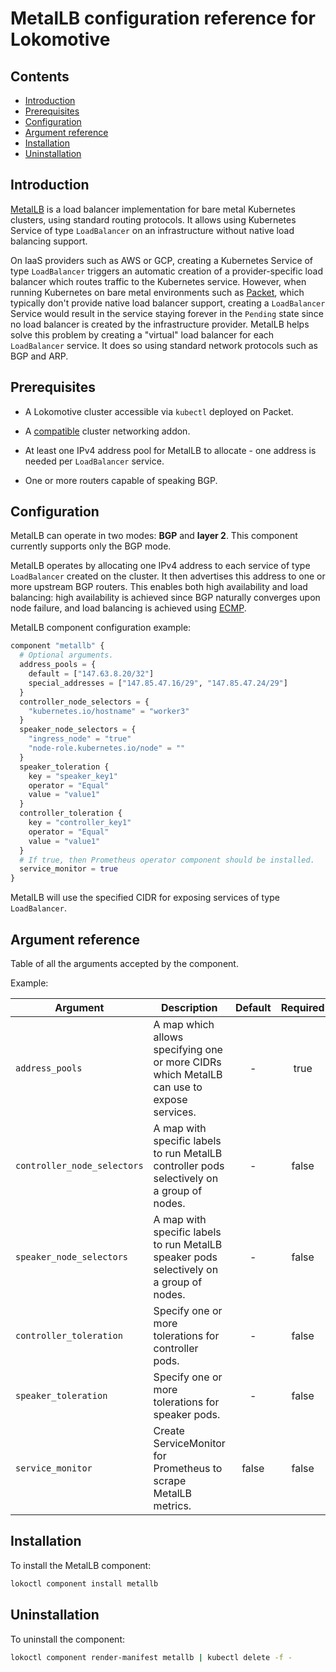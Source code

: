 # MetalLB configuration reference for Lokomotive

## Contents

* [Introduction](#introduction)
* [Prerequisites](#prerequisites)
* [Configuration](#configuration)
* [Argument reference](#argument-reference)
* [Installation](#installation)
* [Uninstallation](#uninstallation)

## Introduction

[MetalLB](https://metallb.universe.tf/) is a load balancer implementation for bare metal Kubernetes
clusters, using standard routing protocols. It allows using Kubernetes Service of type `LoadBalancer`
on an infrastructure without native load balancing support.

On IaaS providers such as AWS or GCP, creating a Kubernetes Service of type `LoadBalancer` triggers an
automatic creation of a provider-specific load balancer which routes traffic to the Kubernetes service.
However, when running Kubernetes on bare metal environments such as [Packet](https://www.packet.com/),
which typically don't provide native load balancer support, creating a `LoadBalancer` Service would
result in the service staying forever in the `Pending` state since no load balancer is created by
the infrastructure provider. MetalLB helps solve this problem by creating a "virtual" load balancer
for each `LoadBalancer` service. It does so using standard network protocols such as BGP and ARP.

## Prerequisites

* A Lokomotive cluster accessible via `kubectl` deployed on Packet.

* A [compatible](https://metallb.universe.tf/installation/network-addons/) cluster networking addon.

* At least one IPv4 address pool for MetalLB to allocate - one address is needed per `LoadBalancer` service.

* One or more routers capable of speaking BGP.

## Configuration

MetalLB can operate in two modes: **BGP** and **layer 2**. This component currently supports only
the BGP mode.

MetalLB operates by allocating one IPv4 address to each service of type `LoadBalancer` created on
the cluster. It then advertises this address to one or more upstream BGP routers. This enables both
high availability and load balancing: high availability is achieved since BGP naturally converges
upon node failure, and load balancing is achieved using
[ECMP](https://en.wikipedia.org/wiki/Equal-cost_multi-path_routing).


MetalLB component configuration example:

```tf
component "metallb" {
  # Optional arguments.
  address_pools = {
    default = ["147.63.8.20/32"]
    special_addresses = ["147.85.47.16/29", "147.85.47.24/29"]
  }
  controller_node_selectors = {
    "kubernetes.io/hostname" = "worker3"
  }
  speaker_node_selectors = {
    "ingress_node" = "true"
    "node-role.kubernetes.io/node" = ""
  }
  speaker_toleration {
    key = "speaker_key1"
    operator = "Equal"
    value = "value1"
  }
  controller_toleration {
    key = "controller_key1"
    operator = "Equal"
    value = "value1"
  }
  # If true, then Prometheus operator component should be installed.
  service_monitor = true
}
```

MetalLB will use the specified CIDR for exposing services of type `LoadBalancer`.

## Argument reference

Table of all the arguments accepted by the component.

Example:

| Argument                    | Description                                                                                | Default | Required |
|-----------------------------|--------------------------------------------------------------------------------------------|:-------:|:--------:|
| `address_pools`             | A map which allows specifying one or more CIDRs which MetalLB can use to expose services.  | -       | true     |
| `controller_node_selectors` | A map with specific labels to run MetalLB controller pods selectively on a group of nodes. | -       | false    |
| `speaker_node_selectors`    | A map with specific labels to run MetalLB speaker pods selectively on a group of nodes.    | -       | false    |
| `controller_toleration`     | Specify one or more tolerations for controller pods.                                       | -       | false    |
| `speaker_toleration`        | Specify one or more tolerations for speaker pods.                                          | -       | false    |
| `service_monitor`           | Create ServiceMonitor for Prometheus to scrape MetalLB metrics.                            | false   | false    |

## Installation

To install the MetalLB component:

```bash
lokoctl component install metallb
```
## Uninstallation

To uninstall the component:

```bash
lokoctl component render-manifest metallb | kubectl delete -f -
```

